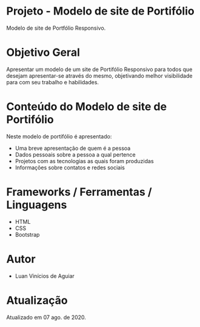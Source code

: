 # Projeto - Modelo de site de Portifólio
Modelo de site de Portfólio Responsivo.

# Objetivo Geral
Apresentar um modelo de um site de Portifólio Responsivo para todos que desejam apresentar-se através do mesmo, objetivando melhor visibilidade para com seu trabalho e habilidades.

# Conteúdo do Modelo de site de Portifólio
Neste modelo de portifólio é apresentado:
- Uma breve apresentação de quem é a pessoa
- Dados pessoais sobre a pessoa a qual pertence
- Projetos com as tecnologias as quais foram produzidas
- Informações sobre contatos e redes sociais

# Frameworks / Ferramentas / Linguagens
- HTML
- CSS
- Bootstrap

# Autor
- Luan Vinícios de Aguiar

# Atualização
Atualizado em 07 ago. de 2020.
